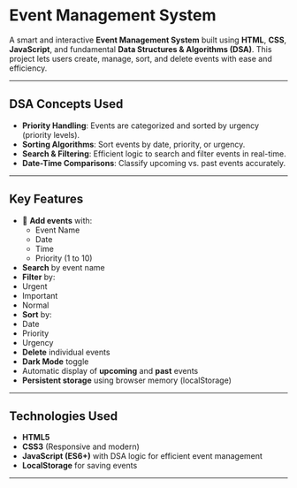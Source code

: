 # Event Management System

A smart and interactive **Event Management System** built using **HTML**, **CSS**, **JavaScript**, and fundamental **Data Structures & Algorithms (DSA)**. This project lets users create, manage, sort, and delete events with ease and efficiency.

---

## DSA Concepts Used

- **Priority Handling**: Events are categorized and sorted by urgency (priority levels).
- **Sorting Algorithms**: Sort events by date, priority, or urgency.
- **Search & Filtering**: Efficient logic to search and filter events in real-time.
- **Date-Time Comparisons**: Classify upcoming vs. past events accurately.

---

## Key Features

- 📝 **Add events** with:
  - Event Name
  - Date
  - Time
  - Priority (1 to 10)
-  **Search** by event name
-  **Filter** by:
  - Urgent
  - Important
  - Normal
-  **Sort** by:
  - Date
  - Priority
  - Urgency
- **Delete** individual events
- **Dark Mode** toggle
- Automatic display of **upcoming** and **past** events
- **Persistent storage** using browser memory (localStorage)

---

##  Technologies Used

- **HTML5**
- **CSS3** (Responsive and modern)
- **JavaScript (ES6+)** with DSA logic for efficient event management
- **LocalStorage** for saving events

---



